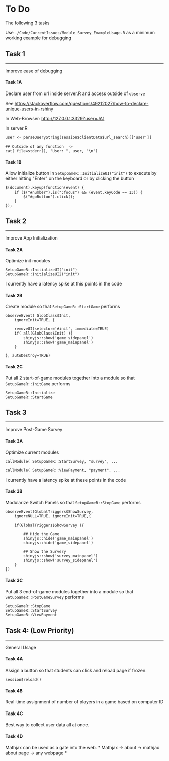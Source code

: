 # To Do
The following 3 tasks

Use `./Code/CurrentIssues/Module_Survey_ExampleUsage.R` as a minimum working example for debugging


## Task 1
---
Improve ease of debugging

#### Task 1A
Declare user from url inside server.R and access outside of `observe`

See https://stackoverflow.com/questions/49212027/how-to-declare-unique-users-in-rshiny 


In Web-Browser: http://127.0.0.1:3329?user=JA1


In server.R

    user <- parseQueryString(session$clientData$url_search)[['user']]

    ## Outside of any function  ->
    cat( file=stderr(), "User: ", user, "\n")


#### Task 1B
Allow initialize button in `SetupGameR::InitializeUI("init")` to execute by either hitting "Enter" on the keyboard or by clicking the button
 
    $(document).keyup(function(event) {
        if ($("#number").is(":focus") && (event.keyCode == 13)) {
            $("#goButton").click();
        }
    });





    
## Task 2
---
Improve App Initialization

#### Task 2A
Optimize init modules

    SetupGameR::InitializeUI("init")
    SetupGameR::InitializeUI2("init")
    
I currently have a latency spike at this points in the code

#### Task 2B

Create module so that `SetupGameR::StartGame` performs

    observeEvent( GlobClass$Init,
        ignoreInit=TRUE, {
        
        removeUI(selector='#init', immediate=TRUE)
        if( all(GlobClass$Init) ){        
            shinyjs::show('game_sidepanel')
            shinyjs::show('game_mainpanel')
        }
        
    }, autoDestroy=TRUE)



#### Task 2C

Put all 2 start-of-game modules together into a module so that `SetupGameR::InitGame` performs 

    SetupGameR::Initialize
    SetupGameR::StartGame









## Task 3
---

Improve Post-Game Survey

#### Task 3A

Optimize current modules

    callModule( SetupGameR::StartSurvey, "survey", ...
    
    callModule( SetupGameR::ViewPayment, "payment", ...


I currently have a latency spike at these points in the code
    
#### Task 3B

Modularize Switch Panels so that `SetupGameR::StopGame` performs

    observeEvent(GlobalTriggers$ShowSurvey,
        ignoreNULL=TRUE, ignoreInit=TRUE,{
     
        if(GlobalTriggers$ShowSurvey ){
            
            ## Hide the Game
            shinyjs::hide('game_mainpanel')
            shinyjs::hide('game_sidepanel')            

            ## Show the Survery
            shinyjs::show('survey_mainpanel')
            shinyjs::show('survey_sidepanel')
        }
    })


#### Task 3C

Put all 3 end-of-game modules together into a module so that `SetupGameR::PostGameSurvey` performs 

    SetupGameR::StopGame
    SetupGameR::StartSurvey
    SetupGameR::ViewPayment






## Task 4: (Low Priority)
---

General Usage

#### Task 4A

Assign a button so that students can click and reload page if frozen.

    session$reload()

    
#### Task 4B
Real-time assignment of number of players in a game based on computer ID

<!--
#### Task 4B
The login procedure user *Shiny-Server-Pro* not *Shiny Server*. 
Write a work-around for *Shiny-Server* on local version.
-->

#### Task 4C

Best way to collect user data all at once.


#### Task 4D

Mathjax can be used as a gate into the web. * Mathjax -> about -> mathjax about page -> any webpage *

